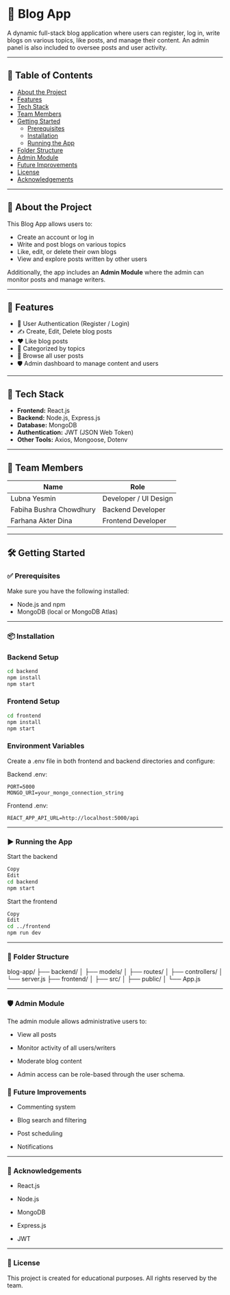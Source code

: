 # 📝 Blog App

A dynamic full-stack blog application where users can register, log in, write blogs on various topics, like posts, and manage their content. An admin panel is also included to oversee posts and user activity.

---

## 📌 Table of Contents

- [About the Project](#about-the-project)
- [Features](#features)
- [Tech Stack](#tech-stack)
- [Team Members](#team-members)
- [Getting Started](#getting-started)
  - [Prerequisites](#prerequisites)
  - [Installation](#installation)
  - [Running the App](#running-the-app)
- [Folder Structure](#folder-structure)
- [Admin Module](#admin-module)
- [Future Improvements](#future-improvements)
- [License](#license)
- [Acknowledgements](#acknowledgements)

---

## 📖 About the Project

This Blog App allows users to:

- Create an account or log in
- Write and post blogs on various topics
- Like, edit, or delete their own blogs
- View and explore posts written by other users

Additionally, the app includes an **Admin Module** where the admin can monitor posts and manage writers.

---

## 🚀 Features

- 🔐 User Authentication (Register / Login)
- ✍️ Create, Edit, Delete blog posts
- ❤️ Like blog posts
- 🧵 Categorized by topics
- 🔎 Browse all user posts
- 🛡️ Admin dashboard to manage content and users

---

## 🧰 Tech Stack

- **Frontend:** React.js 
- **Backend:** Node.js, Express.js
- **Database:** MongoDB
- **Authentication:** JWT (JSON Web Token)
- **Other Tools:** Axios, Mongoose, Dotenv

---

## 👥 Team Members

| Name                      | Role                |
|---------------------------|---------------------|
| Lubna Yesmin              | Developer / UI Design |
| Fabiha Bushra Chowdhury  | Backend Developer    |
| Farhana Akter Dina       | Frontend Developer   |

---

## 🛠️ Getting Started

### ✅ Prerequisites

Make sure you have the following installed:

- Node.js and npm
- MongoDB (local or MongoDB Atlas)

---

### 📦 Installation


### Backend Setup

```bash
cd backend
npm install
npm start
```

### Frontend Setup

``` bash
cd frontend
npm install
npm start
```

### Environment Variables

Create a .env file in both frontend and backend directories and configure:

Backend .env:
```env
PORT=5000
MONGO_URI=your_mongo_connection_string
```
Frontend .env:
```env
REACT_APP_API_URL=http://localhost:5000/api
```
---
### ▶️ Running the App
Start the backend

```bash
Copy
Edit
cd backend
npm start
```
Start the frontend

```bash
Copy
Edit
cd ../frontend
npm run dev
```
---

### 📂 Folder Structure

blog-app/
├── backend/
│   ├── models/
│   ├── routes/
│   ├── controllers/
│   └── server.js
├── frontend/
│   ├── src/
│   ├── public/
│   └── App.js

---
### 🛡️ Admin Module
The admin module allows administrative users to:

* View all posts

* Monitor activity of all users/writers

* Moderate blog content

* Admin access can be role-based through the user schema.

### 🚧 Future Improvements


* Commenting system

* Blog search and filtering

* Post scheduling

* Notifications

---
### 🙌 Acknowledgements
* React.js

* Node.js

* MongoDB

* Express.js

* JWT
---
### 📄 License
This project is created for educational purposes. All rights reserved by the team.
